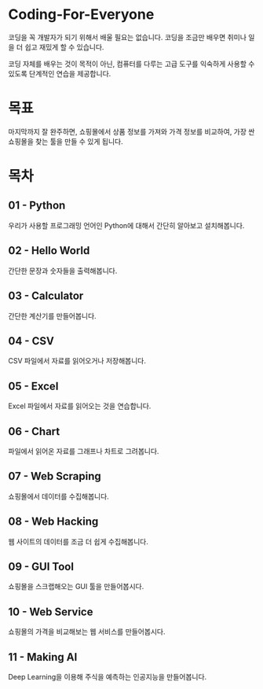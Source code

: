 # Coding-For-Everyone

코딩을 꼭 개발자가 되기 위해서 배울 필요는 없습니다. 코딩을 조금만 배우면 취미나 일을 더 쉽고 재밌게 할 수 있습니다.

코딩 자체를 배우는 것이 목적이 아닌, 컴퓨터를 다루는 고급 도구를 익숙하게 사용할 수 있도록 단계적인 연습을 제공합니다.

# 목표

마지막까지 잘 완주하면, 쇼핑몰에서 상품 정보를 가져와 가격 정보를 비교하여, 가장 싼 쇼핑몰을 찾는 툴을 만들 수 있게 됩니다.

# 목차

## 01 - Python

우리가 사용할 프로그래밍 언어인 Python에 대해서 간단히 알아보고 설치해봅니다.

## 02 - Hello World

간단한 문장과 숫자들을 출력해봅니다.

## 03 - Calculator

간단한 계산기를 만들어봅니다.

## 04 - CSV

CSV 파일에서 자료를 읽어오거나 저장해봅니다.

## 05 - Excel

Excel 파일에서 자료를 읽어오는 것을 연습합니다.

## 06 - Chart

파일에서 읽어온 자료를 그래프나 차트로 그려봅니다.

## 07 - Web Scraping

쇼핑몰에서 데이터를 수집해봅니다.

## 08 - Web Hacking

웹 사이트의 데이터를 조금 더 쉽게 수집해봅니다.

## 09 - GUI Tool

쇼핑몰을 스크랩해오는 GUI 툴을 만들어봅시다.

## 10 - Web Service

쇼핑몰의 가격을 비교해보는 웹 서비스를 만들어봅시다.

## 11 - Making AI

Deep Learning을 이용해 주식을 예측하는 인공지능을 만들어봅니다.
